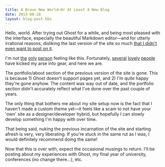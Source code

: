 ```yaml
---
title: A Brave New World—Or At Least A New Blog
date: 2013-08-28
layout: blog-post.hbs
---
```


Hello, world. After trying out Ghost for a while, and being most pleased with the interface, especially the beautiful Markdown editor—and for utterly irrational reasons, disliking the last version of the site so much [that I didn't even want to post on it](https://twitter.com/jegtnes/status/392578950926729217).

I'm not [the](https://twitter.com/tjobbe/status/392583007355166720) [only](https://twitter.com/KatherineCory/status/392590574534266880) [person](https://twitter.com/Kybosch_85/status/392619690667028480) feeling like this. Fortunately, [several](http://www.dan-davies.co.uk/should-i-blog) [lovely](https://twitter.com/StuRobson/status/392591172507828224) [people](https://twitter.com/welcomebrand/status/392595660597645312) have kicked my arse into gear, and here we are.

The portfolio/about section of the previous version of the site is gone. This is because 1) Ghost doesn't support pages yet, and 2) I'm quite happy they're gone anyhow. The content was way out of date, and the portfolio section didn't accurately reflect what I've done over the past couple of years.

The only thing that bothers me about my site setup now is the fact that I haven't made a custom theme yet—it feels like a scam to not have your 'own' site as a designer/developer hybrid, but hopefully I can slowly develop something I'm happy with over time.

That being said, nuking the previous incarnation of the site and starting afresh is very, very liberating. If you're stuck in the same rut as I was, I would definitely recommend doing the same!

Now that this is over with, expect the occasional musings to return. I'll be posting about my experiences with Ghost, my final year of university, conferences (no change there…), etc.
